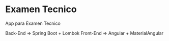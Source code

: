 # Examen Tecnico
 App para Examen Tecnico

Back-End => Spring Boot + Lombok
Front-End => Angular + MaterialAngular
